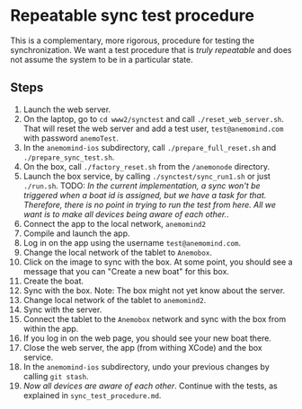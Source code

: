 # Repeatable sync test procedure
This is a complementary, more rigorous, procedure for testing the synchronization. We want a test procedure that is *truly repeatable* and does not assume the system to be in a particular state.

## Steps
1. Launch the web server.
2. On the laptop, go to ```cd www2/synctest``` and call ```./reset_web_server.sh```. That will reset the web server and add a test user, ```test@anemomind.com``` with password ```anemoTest```.
3. In the ```anemomind-ios``` subdirectory, call ```./prepare_full_reset.sh``` and ```./prepare_sync_test.sh```.
4. On the box, call ```./factory_reset.sh``` from the ```/anemonode``` directory. 
5. Launch the box service, by calling ```./synctest/sync_run1.sh``` or just ```./run.sh```. TODO: *In the current implementation, a sync won't be triggered when a boat id is assigned, but we have a task for that. Therefore, there is no point in trying to run the test from here. All we want is to make all devices being aware of each other.*.
6. Connect the app to the local network, ```anemomind2```
7. Compile and launch the app.
8. Log in on the app using the username ```test@anemomind.com```.
9. Change the local network of the tablet to ```Anemobox```.
10. Click on the image to sync with the box. At some point, you should see a message that you can "Create a new boat" for this box.
11. Create the boat.
12. Sync with the box. Note: The box might not yet know about the server.
13. Change local network of the tablet to ```anemomind2```.
14. Sync with the server.
15. Connect the tablet to the ```Anemobox``` network and sync with the box from within the app.
15. If you log in on the web page, you should see your new boat there.
16. Close the web server, the app (from withing XCode) and the box service.
17. In the ```anemomind-ios``` subdirectory, undo your previous changes by calling ```git stash```.
18. *Now all devices are aware of each other*. Continue with the tests, as explained in ```sync_test_procedure.md```.
